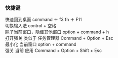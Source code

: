 ### 快捷键  
快速回到桌面  command ＋ f3  fn ＋ F11  
切换输入法  control + 空格  
除了当前窗口，隐藏其他窗口  option + command + h  
打开强关 类似于 任务管理器  Command + Option + Esc  
最小化 当前窗口 option + command  
强关 当前 应用  Command + Option + Shift + Esc  

  
